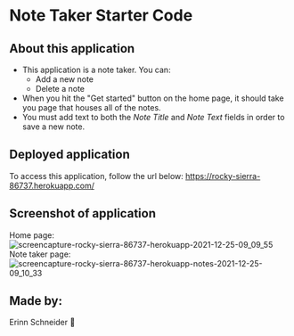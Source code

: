 # Note Taker Starter Code

## About this application
  * This application is a note taker. You can:
      * Add a new note
      * Delete a note
  * When you hit the "Get started" button on the home page, it should take you page that houses all of the notes.
  * You must add text to both the _Note Title_ and _Note Text_ fields in order to save a new note.

## Deployed application
To access this application, follow the url below:
https://rocky-sierra-86737.herokuapp.com/

## Screenshot of application
Home page:
![screencapture-rocky-sierra-86737-herokuapp-2021-12-25-09_09_55](https://user-images.githubusercontent.com/90404513/147386804-eab40e71-ed46-4662-8a18-a2c9def23c5a.png)
Note taker page:
![screencapture-rocky-sierra-86737-herokuapp-notes-2021-12-25-09_10_33](https://user-images.githubusercontent.com/90404513/147386807-f92255c6-41fa-429a-9757-6d5d724fdae2.png)

## Made by:
Erinn Schneider 👻
